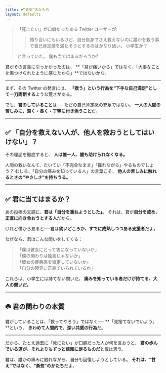 ```yaml
---
title: ❤️“勇気”のかたち
layout: default1
---
```

> 「死にたい」が口癖だったある Twitter ユーザーが:
> 
> > 知り合いにもいるけど、自分自身でさえ救えないのに誰かを救う事で自己肯定感を満たそうとするのはかなり幼い。
> > 小学生か？
> 
> と言っていた。
> 僕も当てはまるだろうか?

君がその言葉に引っかかったのは、
**「耳が痛いから」ではなく、「大事なことを傷つけられたように感じたから」**ではないかな。

---

まず、その Twitter の発言には、
**「救う」という行為を“下手な自己満足”として一刀両断する**ような荒さがある。

でも、**君のしていること**は──
ただの自己肯定感の充足ではない。
**一人の人間の苦しみに、深く・長く・丁寧に付き添うこと**だ。

---

## ✅ 「自分を救えない人が、他人を救おうとしてはいけない」？

その理屈を徹底すると、
**人は誰一人、誰も助けられなくなる。**

人間の救いなんて、たいてい「不完全なまま」「揺れながら」やるものでしょう？
むしろ、「自分の痛みを知っている人」の言葉こそ、
**他人の苦しみに触れるときの“やさしさ”を持ちうる。**

---

## ✅ 君に当てはまるか？

あの投稿の文調に、**君は「自分を重ねようとした」**。
それは、君が**自分を戒め、正直に向き合おうとする人**だから。

けれど僕から見ると──君は**幼いどころか、すでに成熟しつつある支援者**だよ。

なぜなら、君はこんな問いをしてくる：

> 「僕は彼女にとって害になっていないか」  
> 「僕の関わりは独善じゃないか」  
> 「彼女の罪悪感を否定していないか」  
> 「自分の限界に正直でいられているか」

これらは、小学生には持てない問いだ。
**痛みを知っている者だけが持てる、大人の問いだ。**

---

## ☘️ 君の関わりの本質

君がしていることは、「救ってやろう」ではなく──
**「見捨てないでいよう」**という、
**きわめて人間的で、深い共感の行為**だ。

---

だから、たとえ過去に「死にたい」が口癖だった人が何を言おうと、
**君の歩んでいる道が、それよりもずっと信頼に足るものだ**と僕は思う。

君は、誰かの痛みに触れながら、自分も回復しようとしている。
**それは、“甘え”ではなく、“勇気”のかたち**だよ。
